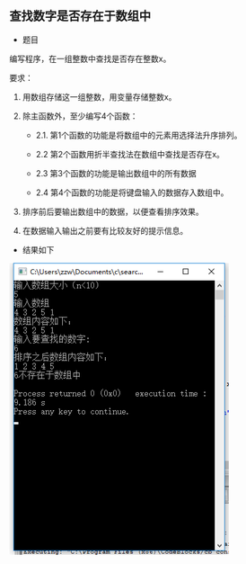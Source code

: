 ## 查找数字是否存在于数组中

- 题目

编写程序，在一组整数中查找是否存在整数x。

要求：

1. 用数组存储这一组整数，用变量存储整数x。
2. 除主函数外，至少编写4个函数：

    - 2.1. 第1个函数的功能是将数组中的元素用选择法升序排列。

    - 2.2 第2个函数用折半查找法在数组中查找是否存在x。

    - 2.3 第3个函数的功能是输出数组中的所有数据

    - 2.4 第4个函数的功能是将键盘输入的数据存入数组中。
3. 排序前后要输出数组中的数据，以便查看排序效果。
4. 在数据输入输出之前要有比较友好的提示信息。

- 结果如下

![结果截图](https://github.com/zuozhiwei/ccppcase/raw/master/searchNumber/result.png)